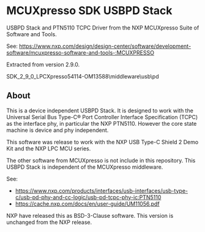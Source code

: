# MCUXpresso SDK USBPD Stack

USBPD Stack and PTN5110 TCPC Driver from the NXP MCUXpresso Suite of Software and Tools.

See: <https://www.nxp.com/design/design-center/software/development-software/mcuxpresso-software-and-tools-:MCUXPRESSO>

Extracted from version 2.9.0.

SDK_2_9_0_LPCXpresso54114-OM13588\middleware\usb\pd

## About 

This is a device independent USBPD Stack. It is designed to work with
the Universal Serial Bus Type-C® Port Controller Interface
Specification (TCPC) as the interface phy, in particular the NXP
PTN5110. However the core state machine is device and phy independent.

This software was release to work with the NXP USB Type-C Shield 2
Demo Kit and the NXP LPC MCU series.

The other software from MCUXpresso is not include in this
repository. This USBPD Stack is independent of the MCUXpresso
middleware.

See:
- <https://www.nxp.com/products/interfaces/usb-interfaces/usb-type-c/usb-pd-phy-and-cc-logic/usb-pd-tcpc-phy-ic:PTN5110>
- <https://cache.nxp.com/docs/en/user-guide/UM11056.pdf>

NXP have released this as BSD-3-Clause software. This version is
unchanged from the NXP release.
